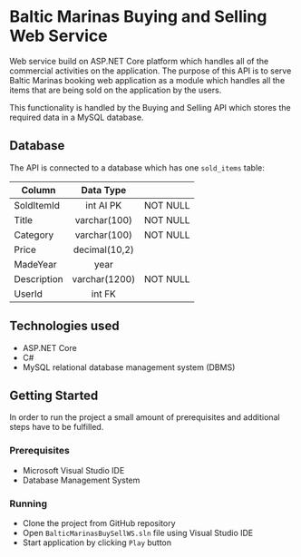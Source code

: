 # Baltic Marinas Buying and Selling Web Service

Web service build on ASP.NET Core platform which handles all of the commercial activities on the application. The purpose of this 
API is to serve Baltic Marinas booking web application as a module which handles all the items that are being sold on the
application by the users. 


This functionality is handled by the Buying and Selling API which stores the required data in a MySQL database. 

## Database

The API is connected to a database which has one `sold_items` table:

| Column	| Data Type     |         |
| ------------- |:-------------:| -------:|
| SoldItemId    | int AI PK     | NOT NULL|
| Title         | varchar(100)  | NOT NULL|
| Category      | varchar(100)  | NOT NULL|
| Price         | decimal(10,2) |         |
| MadeYear      | year          |         |
| Description   | varchar(1200) | NOT NULL|
| UserId        | int FK        |         |


## Technologies used

+ ASP.NET Core
+ C#
+ MySQL relational database management system (DBMS)

## Getting Started

In order to run the project a small amount of prerequisites and additional steps have to be fulfilled.

### Prerequisites

+ Microsoft Visual Studio IDE
+ Database Management System

### Running

+ Clone the project from GitHub repository
+ Open `BalticMarinasBuySellWS.sln` file using Visual Studio IDE
+ Start application by clicking `Play` button
